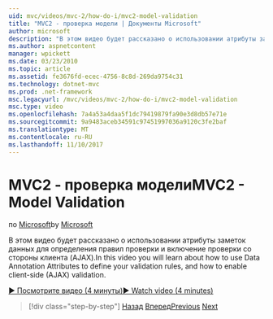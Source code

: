 ```yaml
---
uid: mvc/videos/mvc-2/how-do-i/mvc2-model-validation
title: "MVC2 - проверка модели | Документы Microsoft"
author: microsoft
description: "В этом видео будет рассказано о использовании атрибуты заметок данных для определения правил проверки и включение проверки со стороны клиента (AJAX)."
ms.author: aspnetcontent
manager: wpickett
ms.date: 03/23/2010
ms.topic: article
ms.assetid: fe3676fd-ecec-4756-8c8d-269da9754c31
ms.technology: dotnet-mvc
ms.prod: .net-framework
msc.legacyurl: /mvc/videos/mvc-2/how-do-i/mvc2-model-validation
msc.type: video
ms.openlocfilehash: 7a4a53a4daa5f1dc79419879fa90e3d8db57e71e
ms.sourcegitcommit: 9a9483aceb34591c97451997036a9120c3fe2baf
ms.translationtype: MT
ms.contentlocale: ru-RU
ms.lasthandoff: 11/10/2017
---
```

<a name="mvc2---model-validation"></a><span data-ttu-id="3d730-103">MVC2 - проверка модели</span><span class="sxs-lookup"><span data-stu-id="3d730-103">MVC2 - Model Validation</span></span>
====================
<span data-ttu-id="3d730-104">по [Microsoft](https://github.com/microsoft)</span><span class="sxs-lookup"><span data-stu-id="3d730-104">by [Microsoft](https://github.com/microsoft)</span></span>

<span data-ttu-id="3d730-105">В этом видео будет рассказано о использовании атрибуты заметок данных для определения правил проверки и включение проверки со стороны клиента (AJAX).</span><span class="sxs-lookup"><span data-stu-id="3d730-105">In this video you will learn about how to use Data Annotation Attributes to define your validation rules, and how to enable client-side (AJAX) validation.</span></span>

[<span data-ttu-id="3d730-106">&#9654; Посмотрите видео (4 минуты)</span><span class="sxs-lookup"><span data-stu-id="3d730-106">&#9654; Watch video (4 minutes)</span></span>](https://channel9.msdn.com/Blogs/ASP-NET-Site-Videos/mvc2-model-validation)

>[!div class="step-by-step"]
<span data-ttu-id="3d730-107">[Назад](mvc2-stronglytyped-helpers.md)
[Вперед](mvc2-template-customization.md)</span><span class="sxs-lookup"><span data-stu-id="3d730-107">[Previous](mvc2-stronglytyped-helpers.md)
[Next](mvc2-template-customization.md)</span></span>
